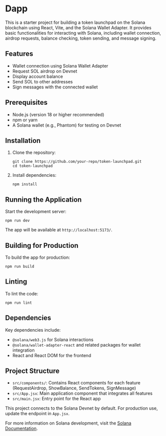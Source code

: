 # Dapp

This is a starter project for building a token launchpad on the Solana blockchain using React, Vite, and the Solana Wallet Adapter. It provides basic functionalities for interacting with Solana, including wallet connection, airdrop requests, balance checking, token sending, and message signing.

## Features

- Wallet connection using Solana Wallet Adapter
- Request SOL airdrop on Devnet
- Display account balance
- Send SOL to other addresses
- Sign messages with the connected wallet

## Prerequisites

- Node.js (version 18 or higher recommended)
- npm or yarn
- A Solana wallet (e.g., Phantom) for testing on Devnet

## Installation

1. Clone the repository:
   ```
   git clone https://github.com/your-repo/token-launchpad.git
   cd token-launchpad
   ```

2. Install dependencies:
   ```
   npm install
   ```

## Running the Application

Start the development server:
```
npm run dev
```

The app will be available at `http://localhost:5173/`.

## Building for Production

To build the app for production:
```
npm run build
```

## Linting

To lint the code:
```
npm run lint
```

## Dependencies

Key dependencies include:
- `@solana/web3.js` for Solana interactions
- `@solana/wallet-adapter-react` and related packages for wallet integration
- React and React DOM for the frontend

## Project Structure

- `src/components/`: Contains React components for each feature (RequestAirdrop, ShowBalance, SendTokens, SignMessage)
- `src/App.jsx`: Main application component that integrates all features
- `src/main.jsx`: Entry point for the React app

This project connects to the Solana Devnet by default. For production use, update the endpoint in `App.jsx`.

For more information on Solana development, visit the [Solana Documentation](https://docs.solana.com/).
